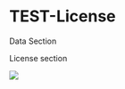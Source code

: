 # TEST-License

Data Section

License section

<a href="LICENSE"><img src="https://user-images.githubusercontent.com/29377763/69274195-d9382200-0ba7-11ea-9ab7-bfce3126f35a.png"/></a>
